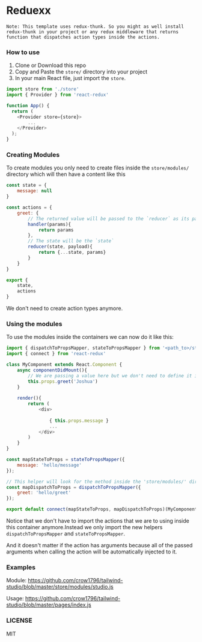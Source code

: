# Reduexx

`
Note: This template uses redux-thunk. So you might as well install redux-thunk in your project or any redux middleware that returns function that dispatches action types inside the actions.
`

### How to use
1. Clone or Download this repo
2. Copy and Paste the `store/` directory into your project
3. In your main React file, just import the `store`.
```js
import store from './store'
import { Provider } from 'react-redux'

function App() {
  return (
    <Provider store={store}>
        ...
    </Provider>
  );
}
```

### Creating Modules
To create modules you only need to create files inside the `store/modules/` directory which will then have a content like this
```js
const state = {
    message: null
}

const actions = {
    greet: {
        // The returned value will be passed to the `reducer` as its payload
        handler(params){
            return params
        },
        // The state will be the `state`
        reducer(state, payload){
            return {...state, params}
        }
    }
}

export {
    state,
    actions
}
```
We don't need to create action types anymore.

### Using the modules
To use the modules inside the containers we can now do it like this:
```js
import { dispatchToPropsMapper, stateToPropsMapper } from '<path_to>/store/mappers';
import { connect } from 'react-redux'

class MyComponent extends React.Component {
    async componentDidMount(){
        // We are passing a value here but we don't need to define it in our 'mapDispatchToProps' anymore
        this.props.greet('Joshua')
    }
    
    render(){
        return (
            <div>
            
                { this.props.message }
                ...
            </div>
        )
    }
}

const mapStateToProps = stateToPropsMapper({
    message: 'hello/message'
});

// This helper will look for the method inside the 'store/modules/' directory and inside the actions property.
const mapDispatchToProps = dispatchToPropsMapper({
    greet: 'hello/greet'
});

export default connect(mapStateToProps, mapDispatchToProps)(MyComponent)
```

Notice that we don't have to import the actions that we are to using inside this container anymore.Instead we only import the new helpers `dispatchToPropsMapper` and `stateToPropsMapper`.

And it doesn't matter if the action has arguments because all of the passed arguments when calling the action will be automatically injected to it.

### Examples
Module: https://github.com/crow1796/tailwind-studio/blob/master/store/modules/studio.js

Usage: https://github.com/crow1796/tailwind-studio/blob/master/pages/index.js

### LICENSE
MIT

